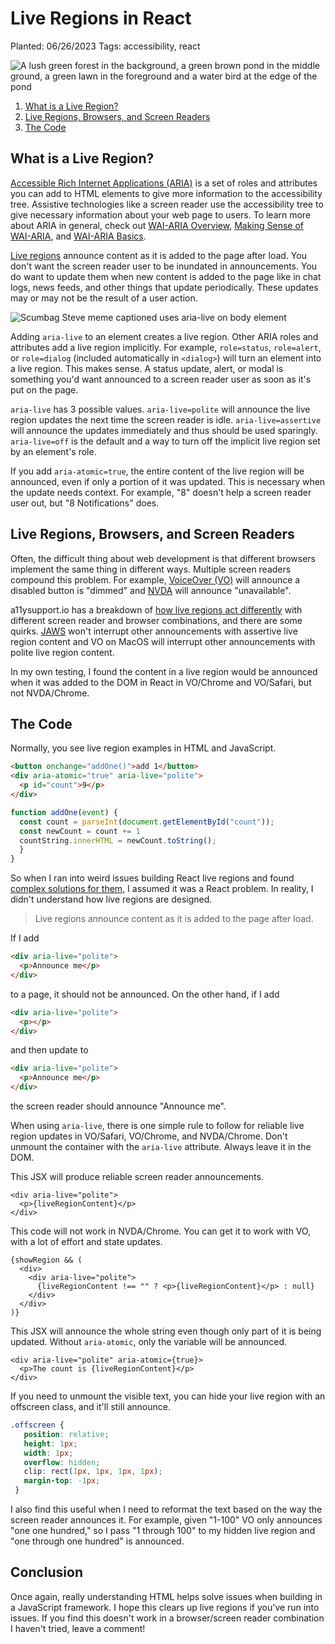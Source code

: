 # Live Regions in React

Planted: 06/26/2023
Tags: accessibility, react

![A lush green forest in the background, a green brown pond in the middle ground, a green lawn in the foreground and a water bird at the edge of the pond](https://images.abbeyperini.com/live-regions/cover.jpg)

1. [What is a Live Region?](#what-is-a-live-region)
2. [Live Regions, Browsers, and Screen Readers](#live-regions-browsers-and-screen-readers)
3. [The Code](#the-code)

## What is a Live Region?

[Accessible Rich Internet Applications (ARIA)](https://www.w3.org/TR/wai-aria-1.2) is a set of roles and attributes you can add to HTML elements to give more information to the accessibility tree. Assistive technologies like a screen reader use the accessibility tree to give necessary information about your web page to users. To learn more about ARIA in general, check out [WAI-ARIA Overview](https://www.w3.org/WAI/standards-guidelines/aria/), [Making Sense of WAI-ARIA](https://www.smashingmagazine.com/2022/09/wai-aria-guide/), and [WAI-ARIA Basics](https://developer.mozilla.org/en-US/docs/Learn/Accessibility/WAI-ARIA_basics).

[Live regions](https://www.w3.org/TR/wai-aria-1.2/#dfn-live-region) announce content as it is added to the page after load. You don't want the screen reader user to be inundated in announcements. You do want to update them when new content is added to the page like in chat logs, news feeds, and other things that update periodically. These updates may or may not be the result of a user action.

![Scumbag Steve meme captioned uses aria-live on body element](https://images.abbeyperini.com/live-regions/scumbag.jpg)

Adding `aria-live` to an element creates a live region. Other ARIA roles and attributes add a live region implicitly. For example, `role=status`, `role=alert`, or `role=dialog` (included automatically in `<dialog>`) will turn an element into a live region. This makes sense. A status update, alert, or modal is something you'd want announced to a screen reader user as soon as it's put on the page.

`aria-live` has 3 possible values. `aria-live=polite` will announce the live region updates the next time the screen reader is idle. `aria-live=assertive` will announce the updates immediately and thus should be used sparingly. `aria-live=off` is the default and a way to turn off the implicit live region set by an element's role.

If you add `aria-atomic=true`, the entire content of the live region will be announced, even if only a portion of it was updated. This is necessary when the update needs context. For example, "8" doesn't help a screen reader user out, but "8 Notifications" does.

## Live Regions, Browsers, and Screen Readers

Often, the difficult thing about web development is that different browsers implement the same thing in different ways. Multiple screen readers compound this problem. For example, [VoiceOver (VO)](https://support.apple.com/guide/voiceover/welcome/mac) will announce a disabled button is "dimmed" and [NVDA](https://www.nvaccess.org/download/) will announce "unavailable".

a11ysupport.io has a breakdown of [how live regions act differently](https://a11ysupport.io/tech/aria/aria-live_attribute) with different screen reader and browser combinations, and there are some quirks. [JAWS](https://www.freedomscientific.com/products/software/jaws/) won't interrupt other announcements with assertive live region content and VO on MacOS will interrupt other announcements with polite live region content.

In my own testing, I found the content in a live region would be announced when it was added to the DOM in React in VO/Chrome and VO/Safari, but not NVDA/Chrome.

## The Code

Normally, you see live region examples in HTML and JavaScript.

```HTML
<button onchange="addOne()">add 1</button>
<div aria-atomic="true" aria-live="polite">
  <p id="count">9</p>
</div>
```

```JavaScript
function addOne(event) {
  const count = parseInt(document.getElementById("count"));
  const newCount = count += 1
  countString.innerHTML = newCount.toString();
  }
}
```

So when I ran into weird issues building React live regions and found [complex solutions for them](https://almerosteyn.com/2017/09/aria-live-regions-in-react), I assumed it was a React problem. In reality, I didn't understand how live regions are designed.

> Live regions announce content as it is added to the page after load.

If I add

```HTML
<div aria-live="polite">
  <p>Announce me</p>
</div>
```

to a page, it should not be announced. On the other hand, if I add

```HTML
<div aria-live="polite">
  <p></p>
</div>
```

and then update to

```HTML
<div aria-live="polite">
  <p>Announce me</p>
</div>
```

the screen reader should announce "Announce me".

When using `aria-live`, there is one simple rule to follow for reliable live region updates in VO/Safari, VO/Chrome, and NVDA/Chrome. Don't unmount the container with the `aria-live` attribute. Always leave it in the DOM.

This JSX will produce reliable screen reader announcements.

```JSX
<div aria-live="polite">
  <p>{liveRegionContent}</p>
</div>
```

This code will not work in NVDA/Chrome. You can get it to work with VO, with a lot of effort and state updates.

```JSX
{showRegion && (
  <div>
    <div aria-live="polite">
      {liveRegionContent !== "" ? <p>{liveRegionContent}</p> : null}
    </div>
  </div>
)}
```

This JSX will announce the whole string even though only part of it is being updated. Without `aria-atomic`, only the variable will be announced.

```JSX
<div aria-live="polite" aria-atomic={true}>
  <p>The count is {liveRegionContent}</p>
</div>
```

If you need to unmount the visible text, you can hide your live region with an offscreen class, and it'll still announce.

```CSS
.offscreen {
   position: relative;
   height: 1px;
   width: 1px;
   overflow: hidden;
   clip: rect(1px, 1px, 1px, 1px);
   margin-top: -1px;
 }
```

I also find this useful when I need to reformat the text based on the way the screen reader announces it. For example, given "1-100" VO only announces "one one hundred," so I pass "1 through 100" to my hidden live region and "one through one hundred" is announced.

## Conclusion

Once again, really understanding HTML helps solve issues when building in a JavaScript framework. I hope this clears up live regions if you've run into issues. If you find this doesn't work in a browser/screen reader combination I haven't tried, leave a comment!

